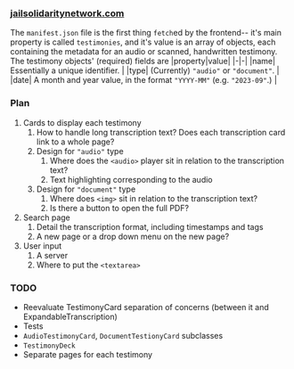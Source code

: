 ### [jailsolidaritynetwork.com](https://jailsolidaritynetwork.github.io)
The `manifest.json` file is the first thing `fetch`ed by the frontend-- it's main property is called `testimonies`, and it's value is an array of objects, each containing the metadata for an audio or scanned, handwritten testimony. The testimony objects' (required) fields are
|property|value|
|-|-|
|name| Essentially a unique identifier. |
|type| (Currently) `"audio"` or `"document"`. |
|date| A month and year value, in the format `"YYYY-MM"` (e.g. `"2023-09"`.) |

### Plan
1) Cards to display each testimony
   1) How to handle long transcription text? Does each transcription card link to a whole page?
   1) Design for `"audio"` type
      1) Where does the `<audio>` player sit in relation to the transcription text?
      2) Text highlighting corresponding to the audio
   3) Design for `"document"` type
      1) Where does `<img>` sit in relation to the transcription text?
      2) Is there a button to open the full PDF?
2) Search page
   1) Detail the transcription format, including timestamps and tags
   2) A new page or a drop down menu on the new page?
3) User input
   1) A server
   2) Where to put the `<textarea>`

### TODO
- Reevaluate TestimonyCard separation of concerns (between it and ExpandableTranscription) 
- Tests
- `AudioTestimonyCard`, `DocumentTestionyCard` subclasses
- `TestimonyDeck`
- Separate pages for each testimony

